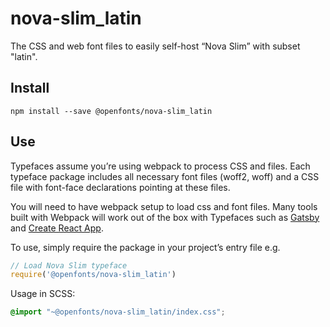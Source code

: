 
# nova-slim_latin

The CSS and web font files to easily self-host “Nova Slim” with subset "latin".

## Install

`npm install --save @openfonts/nova-slim_latin`

## Use

Typefaces assume you’re using webpack to process CSS and files. Each typeface
package includes all necessary font files (woff2, woff) and a CSS file with
font-face declarations pointing at these files.

You will need to have webpack setup to load css and font files. Many tools built
with Webpack will work out of the box with Typefaces such as [Gatsby](https://github.com/gatsbyjs/gatsby)
and [Create React App](https://github.com/facebookincubator/create-react-app).

To use, simply require the package in your project’s entry file e.g.

```javascript
// Load Nova Slim typeface
require('@openfonts/nova-slim_latin')
```

Usage in SCSS:
```scss
@import "~@openfonts/nova-slim_latin/index.css";
```
